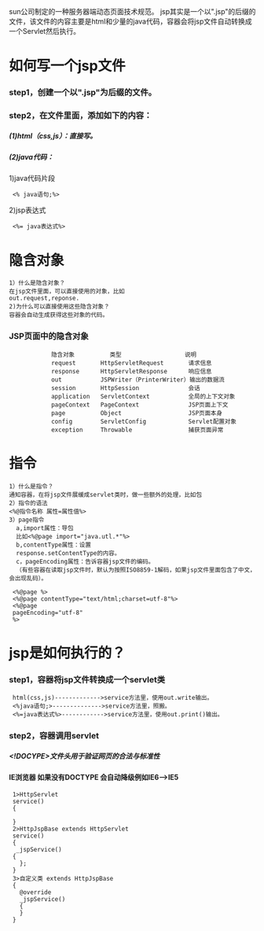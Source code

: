 sun公司制定的一种服务器端动态页面技术规范。
jsp其实是一个以".jsp"的后缀的文件，该文件的内容主要是html和少量的java代码，容器会将jsp文件自动转换成一个Servlet然后执行。

# 如何写一个jsp文件
### step1，创建一个以".jsp"为后缀的文件。
### step2，在文件里面，添加如下的内容：
##### (1)html（css,js）：直接写。
##### (2)java代码：
1)java代码片段

     <% java语句;%>
2)jsp表达式

     <%= java表达式%>
     
# 隐含对象
    1）什么是隐含对象？
    在jsp文件里面，可以直接使用的对象，比如
    out.request,reponse.
    2)为什么可以直接使用这些隐含对象？
    容器会自动生成获得这些对象的代码。
 ### JSP页面中的隐含对象
 
                隐含对象          类型                  说明
                request       HttpServletRequest       请求信息
                response      HttpServletResponse      响应信息
                out           JSPWriter（PrinterWriter）输出的数据流
                session       HttpSession              会话
                application   ServletContext           全局的上下文对象
                pageContext   PageContext              JSP页面上下文
                page          Object                   JSP页面本身
                config        ServletConfig            Servlet配置对象
                exception     Throwable                捕获页面异常

 # 指令
    1）什么是指令？
    通知容器，在将jsp文件展缓成servlet类时，做一些额外的处理，比如包
    2）指令的语法
    <%@指令名称 属性=属性值%>
    3）page指令
      a,import属性：导包
      比如<%@page import="java.utl.*"%>
      b,contentType属性：设置
      response.setContentType的内容。
      c，pageEncoding属性：告诉容器jsp文件的编码。
      （有些容器在读取jsp文件时，默认为按照ISO8859-1解码，如果jsp文件里面包含了中文，会出现乱码）。
   
     <%@page %>
     <%@page contentType="text/html;charset=utf-8"%>
     <%@page
     pageEncoding="utf-8" 
     %>
    
 # jsp是如何执行的？
 ### step1，容器将jsp文件转换成一个servlet类
 
     html(css,js)------------->service方法里，使用out.write输出。
     <%java语句;>-------------->service方法里，照搬。
     <%=java表达式%>------------>service方法里，使用out.print()输出。

 ### step2，容器调用servlet

##### <!DOCYPE>文件头用于验证网页的合法与标准性
#### IE浏览器 如果没有DOCTYPE 会自动降级例如IE6——>IE5

     1>HttpServlet
     service()
     {

     }
     2>HttpJspBase extends HttpServlet
     service()
     {
      _jspService()
     {
       };
     }
     3>自定义类 extends HttpJspBase
     {
       @override
       _jspService()
       {
       }
     }
